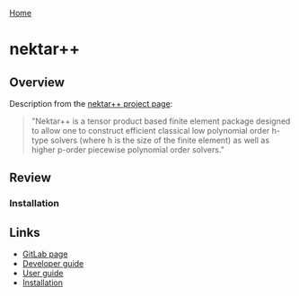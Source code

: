 [Home](../readme.md)
# nektar++

## Overview

Description from the [nektar++ project page](https://www.nektar.info/):

> "Nektar++ is a tensor product based finite element package designed to allow one to construct efficient classical low polynomial order h-type solvers (where h is the size of the finite element) as well as higher p-order piecewise polynomial order solvers."

## Review 

### Installation

## Links

- [GitLab page](https://gitlab.nektar.info/nektar/nektar)
- [Developer guide](https://doc.nektar.info/developerguide/latest/)
- [User guide](https://doc.nektar.info/userguide/latest/)
- [Installation](https://doc.nektar.info/userguide/latest/user-guidech2.html#user-guidese1.html)